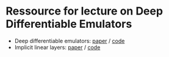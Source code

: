 # Ressource for lecture on Deep Differentiable Emulators
* Deep differentiable emulators: [paper](https://agupubs.onlinelibrary.wiley.com/doi/full/10.1029/2021MS002554) / [code](https://github.com/m-dml/emulator_L96)
* Implicit linear layers: [paper](https://openreview.net/forum?id=veNBQ15T6N0) / [code](https://github.com/m-dml/lil2021swe)
